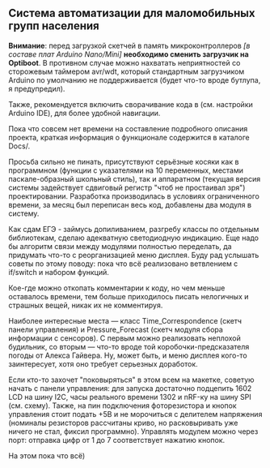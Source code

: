 ## **Система автоматизации для маломобильных групп населения**
**Внимание**: перед загрузкой скетчей в память микроконтроллеров *[в составе плат Arduino Nano/Mini]* **необходимо сменить загрузчик на Optiboot**. В противном случае можно нахватать неприятностей со сторожевым таймером avr/wdt, который  стандартным загрузчиком Arduino по умолчанию не поддерживается (будет что-то вроде бутлупа, я предупредил). 

Также, рекомендуется включить сворачивание кода в (см. настройки Arduino IDE), для более удобной навигации. 

Пока что совсем нет времени на составление подробного описания проекта, краткая информация о функционале содержится в каталоге Docs/. 

Просьба сильно не пинать, присутствуют серьёзные косяки как в программном (функции с указателями на 10 переменных, местами паскале-образный школьный стиль), так и аппаратном (текущая версия системы задействует сдвиговый регистр "чтоб не простаивал зря") проектировании. Разработка производилась в условиях ограниченного времени, за месяц был переписан весь код, добавлены два модуля в систему. 

Как сдам ЕГЭ - займусь допиливанием, разгребу классы по отдельным библиотекам, сделаю адекватную светодиодную индикацию. Еще надо бы алгоритм связи между модулями полностью переделать, да придумать что-то с реорганизацией меню дисплея. Буду рад услышать советы по этому поводу: пока что всё реализовано ветвлением с if/switch и набором функций.

Кое-где можно откопать комментарии к коду, но чем меньше оставалось времени, тем больше приходилось писать нелогичных и страшных вещей, никак их не комментируя. 

Наиболее интересные места — класс Time_Correspondence (скетч панели управления) и Pressure_Forecast (скетч модуля сбора информации с сенсоров). С первым можно реализовать неплохой будильник, со вторым — что-то вроде той коробочки-предсказателя погоды от Алекса Гайвера. Ну, может быть, и меню дисплея кого-то заинтересует, хотя оно требует серьезных доработок.

Если кто-то захочет "поковыряться" в этом всем на макетке, советую начать с панели управления: для запуска достаточно подцепить 1602 LCD на шину I2C, часы реального времени 1302 и nRF-ку на шину SPI (см. схему). Также, на пин подключения фоторезистора и кнопок управления стоит подать +5В и не морочиться с делителем напряжения (номиналы резисторов рассчитаны криво, но расковыривать уже ничего не стал, фиксил программно). Управлять модулем можно через порт: отправка цифр от 1 до 7 соответствует нажатию кнопок. 

На этом пока что всё)


